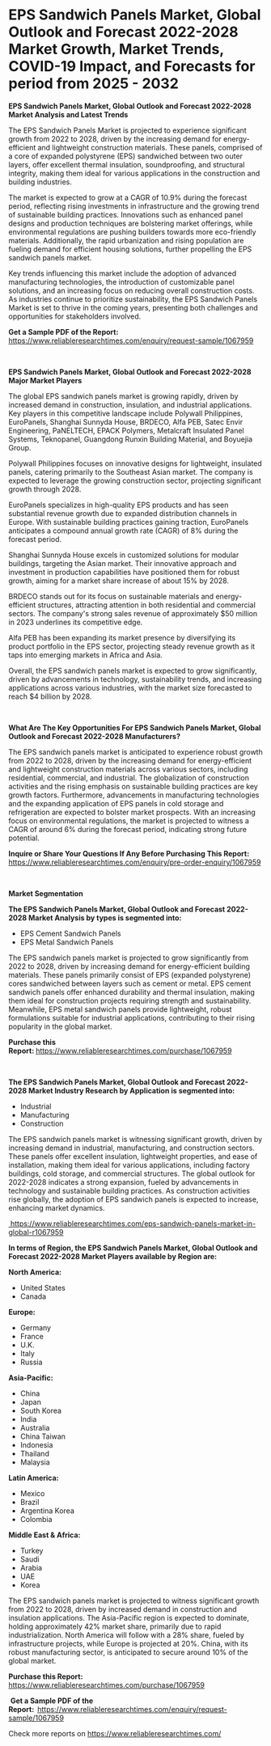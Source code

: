 <p><h1>EPS Sandwich Panels Market, Global Outlook and Forecast 2022-2028 Market Growth, Market Trends, COVID-19 Impact, and Forecasts for period from 2025 - 2032</h1></p><p><strong>EPS Sandwich Panels Market, Global Outlook and Forecast 2022-2028 Market Analysis and Latest Trends</strong></p>
<p><p>The EPS Sandwich Panels Market is projected to experience significant growth from 2022 to 2028, driven by the increasing demand for energy-efficient and lightweight construction materials. These panels, comprised of a core of expanded polystyrene (EPS) sandwiched between two outer layers, offer excellent thermal insulation, soundproofing, and structural integrity, making them ideal for various applications in the construction and building industries.</p><p>The market is expected to grow at a CAGR of 10.9% during the forecast period, reflecting rising investments in infrastructure and the growing trend of sustainable building practices. Innovations such as enhanced panel designs and production techniques are bolstering market offerings, while environmental regulations are pushing builders towards more eco-friendly materials. Additionally, the rapid urbanization and rising population are fueling demand for efficient housing solutions, further propelling the EPS sandwich panels market.</p><p>Key trends influencing this market include the adoption of advanced manufacturing technologies, the introduction of customizable panel solutions, and an increasing focus on reducing overall construction costs. As industries continue to prioritize sustainability, the EPS Sandwich Panels Market is set to thrive in the coming years, presenting both challenges and opportunities for stakeholders involved.</p></p>
<p><strong>Get a Sample PDF of the Report:&nbsp;</strong> <a href="https://www.reliableresearchtimes.com/enquiry/request-sample/1067959?utm_campaign=3008&utm_medium=2&utm_source=Github&utm_content=ia&utm_term=21032025&utm_id=eps-sandwich-panels-market-global-outlook-and-forecast-2022-2028">https://www.reliableresearchtimes.com/enquiry/request-sample/1067959</a></p>
<p>&nbsp;</p>
<p><strong>EPS Sandwich Panels Market, Global Outlook and Forecast 2022-2028 Major Market Players</strong></p>
<p><p>The global EPS sandwich panels market is growing rapidly, driven by increased demand in construction, insulation, and industrial applications. Key players in this competitive landscape include Polywall Philippines, EuroPanels, Shanghai Sunnyda House, BRDECO, Alfa PEB, Satec Envir Engineering, PaNELTECH, EPACK Polymers, Metalcraft Insulated Panel Systems, Teknopanel, Guangdong Runxin Building Material, and Boyuejia Group.</p><p>Polywall Philippines focuses on innovative designs for lightweight, insulated panels, catering primarily to the Southeast Asian market. The company is expected to leverage the growing construction sector, projecting significant growth through 2028.</p><p>EuroPanels specializes in high-quality EPS products and has seen substantial revenue growth due to expanded distribution channels in Europe. With sustainable building practices gaining traction, EuroPanels anticipates a compound annual growth rate (CAGR) of 8% during the forecast period.</p><p>Shanghai Sunnyda House excels in customized solutions for modular buildings, targeting the Asian market. Their innovative approach and investment in production capabilities have positioned them for robust growth, aiming for a market share increase of about 15% by 2028.</p><p>BRDECO stands out for its focus on sustainable materials and energy-efficient structures, attracting attention in both residential and commercial sectors. The company's strong sales revenue of approximately $50 million in 2023 underlines its competitive edge.</p><p>Alfa PEB has been expanding its market presence by diversifying its product portfolio in the EPS sector, projecting steady revenue growth as it taps into emerging markets in Africa and Asia.</p><p>Overall, the EPS sandwich panels market is expected to grow significantly, driven by advancements in technology, sustainability trends, and increasing applications across various industries, with the market size forecasted to reach $4 billion by 2028.</p></p>
<p>&nbsp;</p>
<p><strong>What Are The Key Opportunities For EPS Sandwich Panels Market, Global Outlook and Forecast 2022-2028 Manufacturers?</strong></p>
<p><p>The EPS sandwich panels market is anticipated to experience robust growth from 2022 to 2028, driven by the increasing demand for energy-efficient and lightweight construction materials across various sectors, including residential, commercial, and industrial. The globalization of construction activities and the rising emphasis on sustainable building practices are key growth factors. Furthermore, advancements in manufacturing technologies and the expanding application of EPS panels in cold storage and refrigeration are expected to bolster market prospects. With an increasing focus on environmental regulations, the market is projected to witness a CAGR of around 6% during the forecast period, indicating strong future potential.</p></p>
<p><strong>Inquire or Share Your Questions If Any Before Purchasing This Report:</strong> <a href="https://www.reliableresearchtimes.com/enquiry/pre-order-enquiry/1067959?utm_campaign=3008&utm_medium=2&utm_source=Github&utm_content=ia&utm_term=21032025&utm_id=eps-sandwich-panels-market-global-outlook-and-forecast-2022-2028">https://www.reliableresearchtimes.com/enquiry/pre-order-enquiry/1067959</a></p>
<p>&nbsp;</p>
<p><strong>Market Segmentation</strong></p>
<p><strong>The EPS Sandwich Panels Market, Global Outlook and Forecast 2022-2028 Market Analysis by types is segmented into:</strong></p>
<p><ul><li>EPS Cement Sandwich Panels</li><li>EPS Metal Sandwich Panels</li></ul></p>
<p><p>The EPS sandwich panels market is projected to grow significantly from 2022 to 2028, driven by increasing demand for energy-efficient building materials. These panels primarily consist of EPS (expanded polystyrene) cores sandwiched between layers such as cement or metal. EPS cement sandwich panels offer enhanced durability and thermal insulation, making them ideal for construction projects requiring strength and sustainability. Meanwhile, EPS metal sandwich panels provide lightweight, robust formulations suitable for industrial applications, contributing to their rising popularity in the global market.</p></p>
<p><strong>Purchase this Report:&nbsp;</strong><a href="https://www.reliableresearchtimes.com/purchase/1067959?utm_campaign=3008&utm_medium=2&utm_source=Github&utm_content=ia&utm_term=21032025&utm_id=eps-sandwich-panels-market-global-outlook-and-forecast-2022-2028">https://www.reliableresearchtimes.com/purchase/1067959</a></p>
<p>&nbsp;</p>
<p><strong>The EPS Sandwich Panels Market, Global Outlook and Forecast 2022-2028 Market Industry Research by Application is segmented into:</strong></p>
<p><ul><li>Industrial</li><li>Manufacturing</li><li>Construction</li></ul></p>
<p><p>The EPS sandwich panels market is witnessing significant growth, driven by increasing demand in industrial, manufacturing, and construction sectors. These panels offer excellent insulation, lightweight properties, and ease of installation, making them ideal for various applications, including factory buildings, cold storage, and commercial structures. The global outlook for 2022-2028 indicates a strong expansion, fueled by advancements in technology and sustainable building practices. As construction activities rise globally, the adoption of EPS sandwich panels is expected to increase, enhancing market dynamics.</p></p>
<p><a href="https://www.reliableresearchtimes.com/eps-sandwich-panels-market-in-global-r1067959?utm_campaign=3008&utm_medium=2&utm_source=Github&utm_content=ia&utm_term=21032025&utm_id=eps-sandwich-panels-market-global-outlook-and-forecast-2022-2028">&nbsp;https://www.reliableresearchtimes.com/eps-sandwich-panels-market-in-global-r1067959</a></p>
<p><strong>In terms of Region, the EPS Sandwich Panels Market, Global Outlook and Forecast 2022-2028 Market Players available by Region are:</strong></p>
<p>
    <p> <strong> North America: </strong>
        <ul>
            <li>United States</li>
            <li>Canada</li>
        </ul>
        </p> 
    <p> <strong> Europe: </strong>
        <ul>
            <li>Germany</li>
            <li>France</li>
            <li>U.K.</li>
            <li>Italy</li>
            <li>Russia</li>
        </ul>
        </p> 
    <p> <strong> Asia-Pacific: </strong>
        <ul>
            <li>China</li>
            <li>Japan</li>
            <li>South Korea</li>
            <li>India</li>
            <li>Australia</li>
            <li>China Taiwan</li>
            <li>Indonesia</li>
            <li>Thailand</li>
            <li>Malaysia</li>
        </ul>
        </p> 
    <p> <strong> Latin America: </strong>
        <ul>
            <li>Mexico</li>
            <li>Brazil</li>
            <li>Argentina Korea</li>
            <li>Colombia</li>
        </ul>
        </p> 
    <p> <strong> Middle East & Africa: </strong>
        <ul>
            <li>Turkey</li>
            <li>Saudi</li>
            <li>Arabia</li>
            <li>UAE</li>
            <li>Korea</li>
        </ul>
    </p>
    </p>
<p><p>The EPS sandwich panels market is projected to witness significant growth from 2022 to 2028, driven by increased demand in construction and insulation applications. The Asia-Pacific region is expected to dominate, holding approximately 42% market share, primarily due to rapid industrialization. North America will follow with a 28% share, fueled by infrastructure projects, while Europe is projected at 20%. China, with its robust manufacturing sector, is anticipated to secure around 10% of the global market.</p></p>
<p><strong>Purchase this Report: </strong><a href="https://www.reliableresearchtimes.com/purchase/1067959?utm_campaign=3008&utm_medium=2&utm_source=Github&utm_content=ia&utm_term=21032025&utm_id=eps-sandwich-panels-market-global-outlook-and-forecast-2022-2028">https://www.reliableresearchtimes.com/purchase/1067959</a></p>
<p>&nbsp;<strong>Get a Sample PDF of the Report:&nbsp;&nbsp;</strong><a href="https://www.reliableresearchtimes.com/enquiry/request-sample/1067959?utm_campaign=3008&utm_medium=2&utm_source=Github&utm_content=ia&utm_term=21032025&utm_id=eps-sandwich-panels-market-global-outlook-and-forecast-2022-2028">https://www.reliableresearchtimes.com/enquiry/request-sample/1067959</a></p>
<p><strong></strong></p>
<p>Check more reports on <a href="https://www.reliableresearchtimes.com/?utm_campaign=3008&utm_medium=2&utm_source=Github&utm_content=ia&utm_term=21032025&utm_id=eps-sandwich-panels-market-global-outlook-and-forecast-2022-2028">https://www.reliableresearchtimes.com/</a></p>